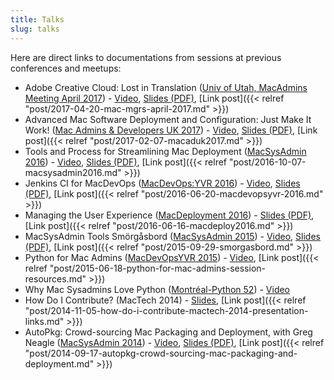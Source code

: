 ```yaml
---
title: Talks
slug: talks
---
```


Here are direct links to documentations from sessions at previous conferences and meetups:

  * Adobe Creative Cloud: Lost in Translation ([Univ of Utah, MacAdmins Meeting April 2017](https://apple.lib.utah.edu/april-2017-mac-managers-meeting/)) - [Video](https://stream.lib.utah.edu/index.php?c=details&id=12884), [Slides (PDF)](http://www.scl.utah.edu/pdf/mac_mgrs/20170419_mm_files/2017.04.19_mm_adobecc.pdf), [Link post]({{< relref "post/2017-04-20-mac-mgrs-april-2017.md" >}})
  * Advanced Mac Software Deployment and Configuration: Just Make It Work! ([Mac Admins & Developers UK 2017](http://www.macad.uk)) - [Video](https://www.youtube.com/watch?v=pD6Pze1zQ4c), [Slides (PDF)](/images/2017/02/MacADUK2017_TimSutton.pdf), [Link post]({{< relref "post/2017-02-07-macaduk2017.md" >}})
  * Tools and Process for Streamlining Mac Deployment ([MacSysAdmin 2016](http://docs.macsysadmin.se/2016/2016doc.html)) - [Video](http://docs.macsysadmin.se/2016/video/Day4Session1.mp4), [Slides (PDF)](http://docs.macsysadmin.se/2016/pdf/Day4Session1.pdf), [Link post]({{< relref "post/2016-10-07-macsysadmin2016.md" >}})
  * Jenkins CI for MacDevOps ([MacDevOps:YVR 2016](http://macdevops.ca)) - [Video](http://cdn.macdevops.ca/MDO2016/jenkins/Default.html), [Slides (PDF)](/images/2016/06/MacDevOpsYVR2016.pdf), [Link post]({{< relref "post/2016-06-20-macdevopsyvr-2016.md" >}})
  * Managing the User Experience ([MacDeployment 2016](http://macdeployment.ca)) - [Slides (PDF)](http://macdeployment.ca/sites/macdeployment.ca/files/macdeploy_2016.pdf), [Link post]({{< relref "post/2016-06-16-macdeploy2016.md" >}})
  * MacSysAdmin Tools Smörgåsbord ([MacSysAdmin 2015](http://docs.macsysadmin.se/2015/2015doc.html)) - [Video](http://docs.macsysadmin.se/2015/video/Day1Session4.mp4), [Slides (PDF)](http://docs.macsysadmin.se/2015/pdf/Day1Session4.pdf), [Link post]({{< relref "post/2015-09-29-smorgasbord.md" >}})
  * Python for Mac Admins ([MacDevOpsYVR 2015](http://www.macdevops.ca/)) - [Video](http://cdn.macdevops.ca/MDO2015/tim/NewStandardPlayer.html?plugin=HTML5), [Link post]({{< relref "post/2015-06-18-python-for-mac-admins-session-resources.md" >}})
  * Why Mac Sysadmins Love Python ([Montréal-Python 52](http://montrealpython.org/)) - [Video](https://www.youtube.com/watch?v=G2kSD3MU5uM)
  * How Do I Contribute? (MacTech 2014) - [Slides](http://www.slideshare.net/timothysutton/how-do-i-contribute), [Link post]({{< relref "post/2014-11-05-how-do-i-contribute-mactech-2014-presentation-links.md" >}})
  * AutoPkg: Crowd-sourcing Mac Packaging and Deployment, with Greg Neagle ([MacSysAdmin 2014](http://docs.macsysadmin.se/2014/2014doc.html)) - [Video](http://docs.macsysadmin.se/2014/video/Day2Session5.mp4), [Slides (PDF)](http://docs.macsysadmin.se/2014/pdf/AutoPkg_Crowd-sourcing_Mac_packaging_and_deployment.pdf), [Link post]({{< relref "post/2014-09-17-autopkg-crowd-sourcing-mac-packaging-and-deployment.md" >}})
